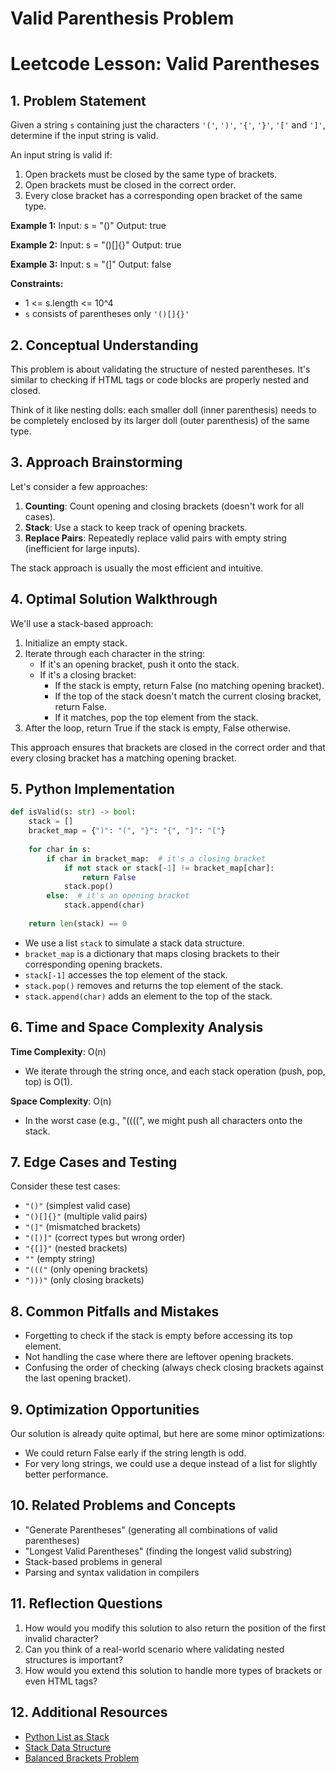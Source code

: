 # Valid Parenthesis Problem

# Leetcode Lesson: Valid Parentheses

## 1. Problem Statement

Given a string `s` containing just the characters `'('`, `')'`, `'{'`, `'}'`, `'['` and `']'`, determine if the input string is valid.

An input string is valid if:
1. Open brackets must be closed by the same type of brackets.
2. Open brackets must be closed in the correct order.
3. Every close bracket has a corresponding open bracket of the same type.

**Example 1:**
Input: s = "()"
Output: true

**Example 2:**
Input: s = "()[]{}"
Output: true

**Example 3:**
Input: s = "(]"
Output: false

**Constraints:**
- 1 <= s.length <= 10^4
- `s` consists of parentheses only `'()[]{}'`

## 2. Conceptual Understanding

This problem is about validating the structure of nested parentheses. It's similar to checking if HTML tags or code blocks are properly nested and closed.

Think of it like nesting dolls: each smaller doll (inner parenthesis) needs to be completely enclosed by its larger doll (outer parenthesis) of the same type.

## 3. Approach Brainstorming

Let's consider a few approaches:
1. **Counting**: Count opening and closing brackets (doesn't work for all cases).
2. **Stack**: Use a stack to keep track of opening brackets.
3. **Replace Pairs**: Repeatedly replace valid pairs with empty string (inefficient for large inputs).

The stack approach is usually the most efficient and intuitive.

## 4. Optimal Solution Walkthrough

We'll use a stack-based approach:

1. Initialize an empty stack.
2. Iterate through each character in the string:
   - If it's an opening bracket, push it onto the stack.
   - If it's a closing bracket:
     - If the stack is empty, return False (no matching opening bracket).
     - If the top of the stack doesn't match the current closing bracket, return False.
     - If it matches, pop the top element from the stack.
3. After the loop, return True if the stack is empty, False otherwise.

This approach ensures that brackets are closed in the correct order and that every closing bracket has a matching opening bracket.

## 5. Python Implementation

```python
def isValid(s: str) -> bool:
    stack = []
    bracket_map = {")": "(", "}": "{", "]": "["}
    
    for char in s:
        if char in bracket_map:  # it's a closing bracket
            if not stack or stack[-1] != bracket_map[char]:
                return False
            stack.pop()
        else:  # it's an opening bracket
            stack.append(char)
    
    return len(stack) == 0
```

- We use a list `stack` to simulate a stack data structure.
- `bracket_map` is a dictionary that maps closing brackets to their corresponding opening brackets.
- `stack[-1]` accesses the top element of the stack.
- `stack.pop()` removes and returns the top element of the stack.
- `stack.append(char)` adds an element to the top of the stack.

## 6. Time and Space Complexity Analysis

**Time Complexity**: O(n)
- We iterate through the string once, and each stack operation (push, pop, top) is O(1).

**Space Complexity**: O(n)
- In the worst case (e.g., "((((", we might push all characters onto the stack.

## 7. Edge Cases and Testing

Consider these test cases:
- `"()"` (simplest valid case)
- `"()[]{}"` (multiple valid pairs)
- `"(]"` (mismatched brackets)
- `"([)]"` (correct types but wrong order)
- `"{[]}"` (nested brackets)
- `""` (empty string)
- `"((("` (only opening brackets)
- `")))"` (only closing brackets)

## 8. Common Pitfalls and Mistakes

- Forgetting to check if the stack is empty before accessing its top element.
- Not handling the case where there are leftover opening brackets.
- Confusing the order of checking (always check closing brackets against the last opening bracket).

## 9. Optimization Opportunities

Our solution is already quite optimal, but here are some minor optimizations:
- We could return False early if the string length is odd.
- For very long strings, we could use a deque instead of a list for slightly better performance.

## 10. Related Problems and Concepts

- "Generate Parentheses" (generating all combinations of valid parentheses)
- "Longest Valid Parentheses" (finding the longest valid substring)
- Stack-based problems in general
- Parsing and syntax validation in compilers

## 11. Reflection Questions

1. How would you modify this solution to also return the position of the first invalid character?
2. Can you think of a real-world scenario where validating nested structures is important?
3. How would you extend this solution to handle more types of brackets or even HTML tags?

## 12. Additional Resources

- [Python List as Stack](https://docs.python.org/3/tutorial/datastructures.html#using-lists-as-stacks)
- [Stack Data Structure](https://en.wikipedia.org/wiki/Stack_(abstract_data_type))
- [Balanced Brackets Problem](https://www.hackerrank.com/challenges/balanced-brackets/problem)
